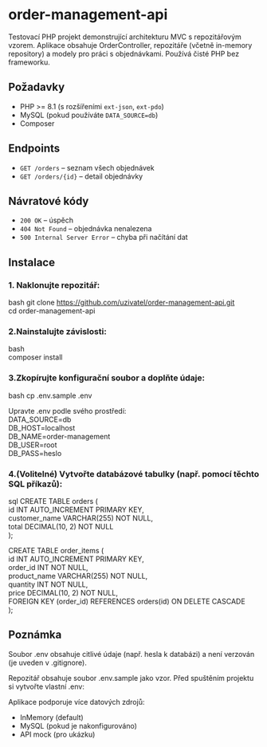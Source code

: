 # order-management-api
Testovací PHP projekt demonstrující architekturu MVC s repozitářovým vzorem. Aplikace obsahuje OrderController, repozitáře (včetně in-memory repository) a modely pro práci s objednávkami. Používá čisté PHP bez frameworku.

## Požadavky  

- PHP >= 8.1 (s rozšířeními `ext-json`, `ext-pdo`)  
- MySQL (pokud používáte `DATA_SOURCE=db`)  
- Composer  

## Endpoints
- `GET /orders` – seznam všech objednávek
- `GET /orders/{id}` – detail objednávky

## Návratové kódy
- `200 OK` – úspěch
- `404 Not Found` – objednávka nenalezena
- `500 Internal Server Error` – chyba při načítání dat

## Instalace  

### 1. Naklonujte repozitář:  

   bash
   git clone https://github.com/uzivatel/order-management-api.git  
   cd order-management-api  

### 2.Nainstalujte závislosti:  
   
   bash  
   composer install  

### 3.Zkopírujte konfigurační soubor a doplňte údaje:  

  bash
  cp .env.sample .env  

  Upravte .env podle svého prostředí:    
  DATA_SOURCE=db  
  DB_HOST=localhost  
  DB_NAME=order-management  
  DB_USER=root  
  DB_PASS=heslo  
  
### 4.(Volitelné) Vytvořte databázové tabulky (např. pomocí těchto SQL příkazů):  

sql
CREATE TABLE orders (  
    id INT AUTO_INCREMENT PRIMARY KEY,  
    customer_name VARCHAR(255) NOT NULL,  
    total DECIMAL(10, 2) NOT NULL  
);  

CREATE TABLE order_items (  
    id INT AUTO_INCREMENT PRIMARY KEY,  
    order_id INT NOT NULL,  
    product_name VARCHAR(255) NOT NULL,  
    quantity INT NOT NULL,  
    price DECIMAL(10, 2) NOT NULL,  
    FOREIGN KEY (order_id) REFERENCES orders(id) ON DELETE CASCADE  
);  

## Poznámka
Soubor .env obsahuje citlivé údaje (např. hesla k databázi) a není verzován (je uveden v .gitignore).  

Repozitář obsahuje soubor .env.sample jako vzor. Před spuštěním projektu si vytvořte vlastní .env:

Aplikace podporuje více datových zdrojů:
- InMemory (default)
- MySQL (pokud je nakonfigurováno)
- API mock (pro ukázku)